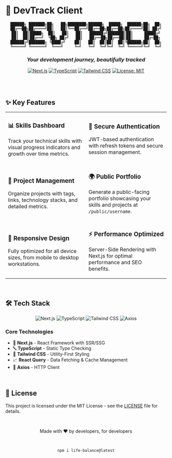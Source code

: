 # 🚀 DevTrack Client

<div align="center">

```
██████╗ ███████╗██╗   ██╗████████╗██████╗  █████╗  ██████╗██╗  ██╗
██╔══██╗██╔════╝██║   ██║╚══██╔══╝██╔══██╗██╔══██╗██╔════╝██║ ██╔╝
██║  ██║█████╗  ██║   ██║   ██║   ██████╔╝███████║██║     █████╔╝
██║  ██║██╔══╝  ╚██╗ ██╔╝   ██║   ██╔══██╗██╔══██║██║     ██╔═██╗
██████╔╝███████╗ ╚████╔╝    ██║   ██║  ██║██║  ██║╚██████╗██║  ██╗
╚═════╝ ╚══════╝  ╚═══╝     ╚═╝   ╚═╝  ╚═╝╚═╝  ╚═╝ ╚═════╝╚═╝  ╚═╝
```

### _Your development journey, beautifully tracked_

[![Next.js](https://img.shields.io/badge/Built%20with-Next.js-000000?style=for-the-badge&logo=next.js&logoColor=white)](https://nextjs.org/)
[![TypeScript](https://img.shields.io/badge/Powered%20by-TypeScript-3178C6?style=for-the-badge&logo=typescript&logoColor=white)](https://www.typescriptlang.org/)
[![Tailwind CSS](https://img.shields.io/badge/Styled%20with-Tailwind-38B2AC?style=for-the-badge&logo=tailwind-css&logoColor=white)](https://tailwindcss.com/)
[![License: MIT](https://img.shields.io/badge/License-MIT-yellow.svg?style=for-the-badge)](https://opensource.org/licenses/MIT)

<br/>

</div>

<br/>

## ✨ Key Features

<table>
  <tr>
    <td width="50%">
      <h3>📊 Skills Dashboard</h3>
      <p>Track your technical skills with visual progress indicators and growth over time metrics.</p>
    </td>
    <td width="50%">
      <h3>🔐 Secure Authentication</h3>
      <p>JWT-based authentication with refresh tokens and secure session management.</p>
    </td>
  </tr>
  <tr>
    <td width="50%">
      <h3>📂 Project Management</h3>
      <p>Organize projects with tags, links, technology stacks, and detailed metrics.</p>
    </td>
    <td width="50%">
      <h3>🌍 Public Portfolio</h3>
      <p>Generate a public-facing portfolio showcasing your skills and projects at <code>/public/username</code>.</p>
    </td>
  </tr>
  <tr>
    <td width="50%">
      <h3>📱 Responsive Design</h3>
      <p>Fully optimized for all device sizes, from mobile to desktop workstations.</p>
    </td>
    <td width="50%">
      <h3>⚡ Performance Optimized</h3>
      <p>Server-Side Rendering with Next.js for optimal performance and SEO benefits.</p>
    </td>
  </tr>
</table>

<br/>

## 🛠 Tech Stack

<div align="center">

![Next.js](https://img.shields.io/badge/Next.js-black?style=for-the-badge&logo=next.js&logoColor=white)
![TypeScript](https://img.shields.io/badge/TypeScript-007ACC?style=for-the-badge&logo=typescript&logoColor=white)
![Tailwind CSS](https://img.shields.io/badge/Tailwind_CSS-38B2AC?style=for-the-badge&logo=tailwind-css&logoColor=white)
![Axios](https://img.shields.io/badge/Axios-5A29E4?style=for-the-badge&logo=axios&logoColor=white)

</div>

<!-- ### Frontend Architecture

```
DevTrack Client
├── 📂 public/        # Static assets
├── 📂 src/
│   ├── 📂 components/  # Reusable UI components
│   ├── 📂 pages/       # Next.js pages and API routes
│   ├── 📂 hooks/       # Custom React hooks
│   ├── 📂 services/    # API services and interactions
│   ├── 📂 context/     # React context providers
│   ├── 📂 types/       # TypeScript type definitions
│   └── 📂 utils/       # Utility functions and helpers
└── 📂 styles/        # Global styles and Tailwind config
``` -->

### Core Technologies

- 🔄 **Next.js** - React Framework with SSR/SSG
- 🔤 **TypeScript** - Static Type Checking
- 🎨 **Tailwind CSS** - Utility-First Styling
- 📈 **React Query** - Data Fetching & Cache Management
- 🔗 **Axios** - HTTP Client

<br/>

## 📄 License

This project is licensed under the MIT License - see the [LICENSE](LICENSE) file for details.

<br/>

<div align="center">

Made with ❤️ by developers, for developers

<br/>

<code>npm i life-balance@latest</code>

</div>
